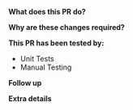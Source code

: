 **What does this PR do?**

**Why are these changes required?**

**This PR has been tested by:**
- Unit Tests
- Manual Testing

**Follow up**

**Extra details**
